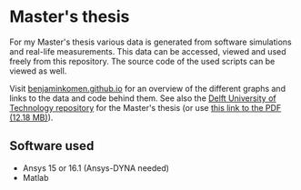 # Master's thesis
For my Master's thesis various data is generated from software simulations and real-life measurements. This data can be accessed, viewed and used freely from this repository. The source code of the used scripts can be viewed as well.

Visit [benjaminkomen.github.io](http://benjaminkomen.github.io/) for an overview of the different graphs and links to the data and code behind them. See also the  [Delft University of Technology repository](https://repository.tudelft.nl/islandora/object/uuid:c7dbb6c9-3183-4b34-b786-c3b2dafc51c6?collection=education) for the Master's thesis (or use [this link to the PDF (12.18 MB)](https://repository.tudelft.nl/islandora/object/uuid:c7dbb6c9-3183-4b34-b786-c3b2dafc51c6/datastream/OBJ/download)).

## Software used
- Ansys 15 or 16.1 (Ansys-DYNA needed)
- Matlab
